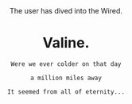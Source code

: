 <div align="center">
The user has dived into the Wired.

# Valine.

```
Were we ever colder on that day

a million miles away

It seemed from all of eternity...
```
</div>
